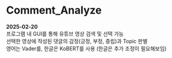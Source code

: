 # Comment_Analyze

**2025-02-20**  
프로그램 내 GUI를 통해 유튜브 영상 검색 및 선택 가능  
선택한 영상에 작성된 댓글의 감정(긍정, 부정, 중립)과 Topic 판별  
영어는 Vader를, 한글은 KoBERT를 사용 (한글은 추가 조정이 필요해보임)  

